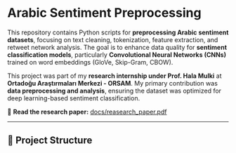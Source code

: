 # Arabic Sentiment Preprocessing  

This repository contains Python scripts for **preprocessing Arabic sentiment datasets**, focusing on text cleaning, tokenization, feature extraction, and retweet network analysis. The goal is to enhance data quality for **sentiment classification models**, particularly **Convolutional Neural Networks (CNNs)** trained on word embeddings (GloVe, Skip-Gram, CBOW).  

This project was part of my **research internship under Prof. Hala Mulki** at **Ortadoğu Araştırmaları Merkezi - ORSAM**. My primary contribution was **data preprocessing and analysis**, ensuring the dataset was optimized for deep learning-based sentiment classification.  

📄 **Read the research paper:** [docs/reasearch_paper.pdf](docs/research_paper.pdf)  

---

## 📂 Project Structure  

